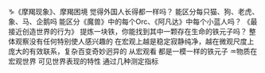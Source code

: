 ♑︎《摩羯现象》、摩羯困境
觉得外国人长得都一样吗？
能区分每只猫、狗、老虎、象、马、企鹅吗
能区分《魔兽》中的每个Orc、《阿凡达》中每个小蓝人吗？
《最接近创造世界的行为》
提炼一块铁，你能找到其中一颗存在生命的铁元子吗？
整体观察没有任何特别使人感兴趣的
在宏观上越是稳定寂静纯净，越在微观尺度上庞大的有效联系，复杂百变奇妙迥异的
从宏观看 都是一模一样的铁元子
♒︎物质在宏观世界 可见世界表现的特性 通过几种测定指标
